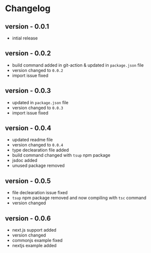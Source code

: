 # Changelog

## version - 0.0.1

- intial release

## version - 0.0.2

- build command added in git-action & updated in `package.json` file
- version changed to `0.0.2`
- import issue fixed

## version - 0.0.3

- updated in `package.json` file
- version changed to `0.0.3`
- import issue fixed

## version - 0.0.4

- updated readme file
- version changed to `0.0.4`
- type declearation file added
- build command changed with `tsup` npm package
- jsdoc added
- unused package removed

## version - 0.0.5

- file declearation issue fixed
- `tsup` npm package removed and now compiling with `tsc` command
- version changed

## version - 0.0.6

- next.js support added
- version changed
- commonjs example fixed
- nextjs example added
